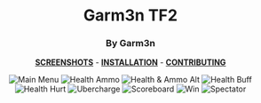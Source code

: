 <div align="center">

# Garm3n TF2
### By Garm3n

**[SCREENSHOTS](../screenshots/showcase.md)** -
**[INSTALLATION](https://github.com/Hypnootize/TF2-HUD-GitHub-Resources/blob/main/installation/windows_install.md)** -
**[CONTRIBUTING](https://github.com/Hypnootize/TF2-HUD-GitHub-Resources/blob/main/contributing/github_contributing.md)**

![Main Menu](../screenshots/01_Main_Menu.jpg)
![Health Ammo](../screenshots/02_Health_Ammo.jpg)
![Health & Ammo Alt](../screenshots/03_Health_Ammo_Alt.jpg)
![Health Buff](../screenshots/04_Health_Buff.jpg)
![Health Hurt](../screenshots/05_Health_Hurt.jpg)
![Ubercharge](../screenshots/06_Ubercharge.jpg)
![Scoreboard](../screenshots/08_Scoreboard.jpg)
![Win](../screenshots/10_Win.jpg)
![Spectator](../screenshots/11_Spectator.jpg)